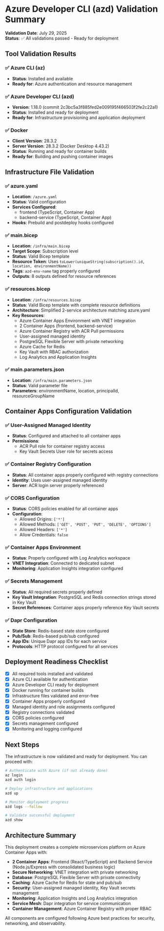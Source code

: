 # Azure Developer CLI (azd) Validation Summary

**Validation Date**: July 29, 2025  
**Status**: ✅ All validations passed - Ready for deployment

## Tool Validation Results

### ✅ Azure CLI (az)
- **Status**: Installed and available
- **Ready for**: Azure authentication and resource management

### ✅ Azure Developer CLI (azd)  
- **Version**: 1.18.0 (commit 2c3bc5a3f885fed2e009195f466503f2fe2c22a1)
- **Status**: Installed and ready for deployment
- **Ready for**: Infrastructure provisioning and application deployment

### ✅ Docker
- **Client Version**: 28.3.2
- **Server Version**: 28.3.2 (Docker Desktop 4.43.2)
- **Status**: Running and ready for container builds
- **Ready for**: Building and pushing container images

## Infrastructure File Validation

### ✅ azure.yaml
- **Location**: `/azure.yaml`
- **Status**: Valid configuration
- **Services Configured**: 
  - frontend (TypeScript, Container App)
  - backend-service (TypeScript, Container App)
- **Hooks**: Prebuild and postdeploy hooks configured

### ✅ main.bicep
- **Location**: `/infra/main.bicep`
- **Target Scope**: Subscription level
- **Status**: Valid Bicep template
- **Resource Token**: Uses `toLower(uniqueString(subscription().id, location, environmentName))`
- **Tags**: `azd-env-name` tag properly configured
- **Outputs**: 8 outputs defined for resource references

### ✅ resources.bicep  
- **Location**: `/infra/resources.bicep`
- **Status**: Valid Bicep template with complete resource definitions
- **Architecture**: Simplified 2-service architecture matching azure.yaml
- **Key Resources**:
  - Azure Container Apps Environment with VNET integration
  - 2 Container Apps (frontend, backend-service)
  - Azure Container Registry with ACR Pull permissions
  - User-assigned managed identity
  - PostgreSQL Flexible Server with private networking
  - Azure Cache for Redis
  - Key Vault with RBAC authorization
  - Log Analytics and Application Insights

### ✅ main.parameters.json
- **Location**: `/infra/main.parameters.json`
- **Status**: Valid parameter file
- **Parameters**: environmentName, location, principalId, resourceGroupName

## Container Apps Configuration Validation

### ✅ User-Assigned Managed Identity
- **Status**: Configured and attached to all container apps
- **Permissions**: 
  - ACR Pull role for container registry access
  - Key Vault Secrets User role for secrets access

### ✅ Container Registry Configuration  
- **Status**: All container apps properly configured with registry connections
- **Identity**: Uses user-assigned managed identity
- **Server**: ACR login server properly referenced

### ✅ CORS Configuration
- **Status**: CORS policies enabled for all container apps
- **Configuration**: 
  - Allowed Origins: `['*']`
  - Allowed Methods: `['GET', 'POST', 'PUT', 'DELETE', 'OPTIONS']`
  - Allowed Headers: `['*']`
  - Allow Credentials: `false`

### ✅ Container Apps Environment
- **Status**: Properly configured with Log Analytics workspace
- **VNET Integration**: Connected to dedicated subnet
- **Monitoring**: Application Insights integration configured

### ✅ Secrets Management
- **Status**: All required secrets properly defined
- **Key Vault Integration**: PostgreSQL and Redis connection strings stored in Key Vault
- **Secret References**: Container apps properly reference Key Vault secrets

### ✅ Dapr Configuration
- **State Store**: Redis-based state store configured
- **Pub/Sub**: Redis-based pub/sub configured  
- **App IDs**: Unique Dapr app IDs for each service
- **Protocols**: HTTP protocol configured for all services

## Deployment Readiness Checklist

- [x] All required tools installed and validated
- [x] Azure CLI available for authentication
- [x] Azure Developer CLI ready for deployment
- [x] Docker running for container builds
- [x] Infrastructure files validated and error-free
- [x] Container Apps properly configured
- [x] Managed identity and role assignments configured
- [x] Registry connections validated
- [x] CORS policies configured
- [x] Secrets management configured
- [x] Monitoring and logging configured

## Next Steps

The infrastructure is now validated and ready for deployment. You can proceed with:

```bash
# Authenticate with Azure (if not already done)
az login
azd auth login

# Deploy infrastructure and applications
azd up

# Monitor deployment progress
azd logs --follow

# Validate successful deployment
azd show
```

## Architecture Summary

This deployment creates a complete microservices platform on Azure Container Apps with:

- **2 Container Apps**: Frontend (React/TypeScript) and Backend Service (Node.js/Express with consolidated business logic)
- **Secure Networking**: VNET integration with private networking
- **Database**: PostgreSQL Flexible Server with private connectivity
- **Caching**: Azure Cache for Redis for state and pub/sub
- **Security**: User-assigned managed identity, Key Vault secrets management
- **Monitoring**: Application Insights and Log Analytics integration
- **Service Mesh**: Dapr integration for service communication
- **Container Management**: Azure Container Registry with proper RBAC

All components are configured following Azure best practices for security, networking, and observability.
